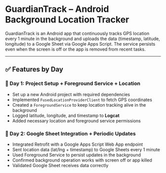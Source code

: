 # GuardianTrack – Android Background Location Tracker

GuardianTrack is an Android app that continuously tracks GPS location every 1 minute in the background and uploads the data (timestamp, latitude, longitude) to a Google Sheet via Google Apps Script. The service persists even when the screen is off or the app is removed from recent tasks.

---

## ✅ Features by Day

### 📅 Day 1: Project Setup + Foreground Service + Location

- Set up a new Android project with required dependencies
- Implemented `FusedLocationProviderClient` to fetch GPS coordinates
- Created a `ForegroundService` to keep location tracking alive in the background
- Logged latitude, longitude, and timestamp to **Logcat**
- Added necessary location and foreground service permissions

### 📅 Day 2: Google Sheet Integration + Periodic Updates

- Integrated Retrofit with a Google Apps Script Web App endpoint
- Sent location data (lat/lng + timestamp) to Google Sheets every 1 minute
- Used Foreground Service to persist updates in the background
- Confirmed background operation works with screen off or app killed
- Validated Google Sheet receives data correctly
